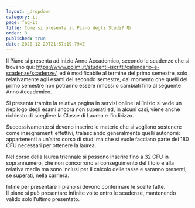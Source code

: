 ```yaml
---
layout: _dropdown
category: it
page: faq-it
title: Come si presenta il Piano degli Studi? 📚
order: 3
published: true
date: 2020-12-29T21:57:19.794Z
---
```

Il Piano si presenta ad inizio Anno Accademico, secondo le scadenze che si trovano qui: <https://www.polimi.it/studenti-iscritti/calendario-e-scadenze/scadenze/>, ed è modificabile al termine del primo semestre, solo relativamente agli esami del secondo semestre, dal momento che quelli del primo semestre non potranno essere rimossi o cambiati fino al seguente Anno Accademico.

Si presenta tramite la relativa pagina in servizi online: all’inizio si vede un riepilogo degli esami ancora non superati ed, in alcuni casi, viene anche richiesto di scegliere la Classe di Laurea e l’indirizzo.

Successivamente si devono inserire le materie che si vogliono sostenere come insegnamenti effettivi, tralasciando generalmente quelli autonomi: appartenenti a un’altro corso di studi ma che si vuole facciano parte dei 180 CFU necessari per ottenere la laurea.

Nel corso della laurea triennale si possono inserire fino a 32 CFU in soprannumero, che non concorrono al conseguimento del titolo e alla relativa media ma sono inclusi per il calcolo delle tasse e saranno presenti, se superati, nella carriera.

Infine per presentare il piano si devono confermare le scelte fatte.\
Il piano si può presentare infinite volte entro le scadenze, mantenendo valido solo l’ultimo presentato.